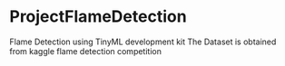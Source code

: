 # ProjectFlameDetection
Flame Detection using TinyML development kit
The Dataset is obtained from kaggle flame detection competition
